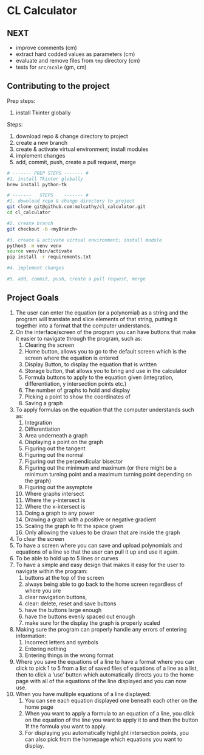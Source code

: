 # CL Calculator

## NEXT
* improve comments (cm)
* extract hard codded values as parameters (cm)
* evaluate and remove files from `tmp` directory (cm)
* tests for `src/scale` (gm, cm)

## Contributing to the project
Prep steps:
1. install Tkinter globally

Steps:
1. download repo & change directory to project
2. create a new branch
3. create & activate virtual environment; install modules
4. implement changes
5. add, commit, push, create a pull request, merge

```sh
# ------- PREP STEPS ------- #
#1. install Tkinter globally
brew install python-tk

# -------   STEPS    ------- #
#1. download repo & change directory to project
git clone git@github.com:molcathy/cl_calculator.git
cd cl_calculator

#2. create branch
git checkout -b <myBranch>

#3. create & activate virtual environment; install module
python3 -m venv venv
source venv/bin/activate
pip install -r requirements.txt

#4. implement changes

#5. add, commit, push, create a pull request, merge
```

## Project Goals
1.	The user can enter the equation (or a polynomial) as a string and the program will translate and slice elements of that string, putting it together into a format that the computer understands.
2.	On the interface/screen of the program you can have buttons that make it easier to navigate through the program, such as:
    1.	Clearing the screen
    2.	Home button, allows you to go to the default screen which is the screen where the equation is entered
    3.	Display Button, to display the equation that is written
    4.	Storage button, that allows you to bring and use in the calculator
    5.	Formula buttons to apply to the equation given (integration, differentiation, y intersection points etc.)
    6.	The number of graphs to hold and display
    7.	Picking a point to show the coordinates of
    8.	Saving a graph
3.	To apply formulas on the equation that the computer understands such as:
    1.	Integration
    2.	Differentiation
    3.	Area underneath a graph
    4.	Displaying a point on the graph
    5.	Figuring out the tangent
    6.	Figuring out the normal
    7.	Figuring out the perpendicular bisector
    8.	Figuring out the minimum and maximum (or there might be a minimum turning point and a maximum turning point depending on the graph)
    9.	Figuring out the asymptote
    10.	Where graphs intersect
    11.	Where the y-intersect is
    12.	Where the x-intersect is
    13.	Doing a graph to any power
    14.	Drawing a graph with a positive or negative gradient
    15.	Scaling the graph to fit the space given
    16.	Only allowing the values to be drawn that are inside the graph
4.	To clear the screen
5.	To have a screen where you can save and upload polynomials and equations of a line so that the user can pull it up and use it again.
6.	To be able to hold up to 5 lines or curves
7.	To have a simple and easy design that makes it easy for the user to navigate within the program:
    1.	buttons at the top of the screen
    2.	always being able to go back to the home screen regardless of where you are
    3.	clear navigation buttons,
    4.	clear: delete, reset and save buttons
    5.	have the buttons large enough
    6.	have the buttons evenly spaced out enough
    7.	make sure for the display the graph is properly scaled
8.	Making sure the program can properly handle any errors of entering information:
    1.	Incorrect letters and symbols
    2.	Entering nothing
    3.	Entering things in the wrong format
9.	Where you save the equations of a line to have a format where you can click to pick 1 to 5 from a list of saved files of equations of a line as a list, then to click a ‘use’ button which automatically directs you to the home page with all of the equations of the line displayed and you can now use.
10.	When you have multiple equations of a line displayed:
    1.	You can see each equation displayed one beneath each other on the home page
    2.	When you want to apply a formula to an equation of a line, you click on the equation of the line you want to apply it to and then the button 1f the formula you want to apply.
    3.	For displaying you automatically highlight intersection points, you can also pick from the homepage which equations you want to display.
